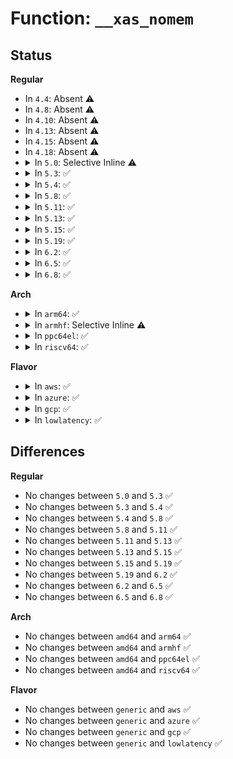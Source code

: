 # Function: <code>__xas_nomem</code>

## Status
<b>Regular</b>
<ul>
<li>
In <code>4.4</code>: Absent ⚠️
</li>
<li>
In <code>4.8</code>: Absent ⚠️
</li>
<li>
In <code>4.10</code>: Absent ⚠️
</li>
<li>
In <code>4.13</code>: Absent ⚠️
</li>
<li>
In <code>4.15</code>: Absent ⚠️
</li>
<li>
In <code>4.18</code>: Absent ⚠️
</li>
<li>
<details>
<summary>In <code>5.0</code>: Selective Inline ⚠️</summary>

```c
bool __xas_nomem(struct xa_state *xas, gfp_t gfp);
```

**Collision:** Unique Static

**Inline:** Selective

**Transformation:** False

**Instances:**

```
In lib/xarray.c (ffffffff81a17ca0)
Location: lib/xarray.c:314
Inline: True
Direct callers:
  - lib/xarray.c:__xa_alloc
  - lib/xarray.c:__xa_reserve
  - lib/xarray.c:__xa_reserve
  - lib/xarray.c:__xa_insert
  - lib/xarray.c:__xa_insert
  - lib/xarray.c:__xa_cmpxchg
  - lib/xarray.c:__xa_cmpxchg
  - lib/xarray.c:__xa_store
  - lib/xarray.c:__xa_store
```
**Symbols:**

```
ffffffff81a17ca0-ffffffff81a17d97: __xas_nomem (STB_LOCAL)
```
</details>
</li>
<li>
<details>
<summary>In <code>5.3</code>: ✅</summary>

```c
bool __xas_nomem(struct xa_state *xas, gfp_t gfp);
```

**Collision:** Unique Static

**Inline:** No

**Transformation:** False

**Instances:**

```
In lib/xarray.c (ffffffff81a86c10)
Location: lib/xarray.c:321
Inline: False
Direct callers:
  - lib/xarray.c:__xa_alloc
  - lib/xarray.c:__xa_insert
  - lib/xarray.c:__xa_insert
  - lib/xarray.c:__xa_cmpxchg
  - lib/xarray.c:__xa_cmpxchg
  - lib/xarray.c:__xa_store
  - lib/xarray.c:__xa_store
```
**Symbols:**

```
ffffffff81a86c10-ffffffff81a86d14: __xas_nomem (STB_LOCAL)
```
</details>
</li>
<li>
<details>
<summary>In <code>5.4</code>: ✅</summary>

```c
bool __xas_nomem(struct xa_state *xas, gfp_t gfp);
```

**Collision:** Unique Static

**Inline:** No

**Transformation:** False

**Instances:**

```
In lib/xarray.c (ffffffff81abde80)
Location: lib/xarray.c:322
Inline: False
Direct callers:
  - lib/xarray.c:__xa_alloc
  - lib/xarray.c:__xa_insert
  - lib/xarray.c:__xa_insert
  - lib/xarray.c:__xa_cmpxchg
  - lib/xarray.c:__xa_cmpxchg
  - lib/xarray.c:__xa_store
  - lib/xarray.c:__xa_store
```
**Symbols:**

```
ffffffff81abde80-ffffffff81abdf84: __xas_nomem (STB_LOCAL)
```
</details>
</li>
<li>
<details>
<summary>In <code>5.8</code>: ✅</summary>

```c
bool __xas_nomem(struct xa_state *xas, gfp_t gfp);
```

**Collision:** Unique Static

**Inline:** No

**Transformation:** False

**Instances:**

```
In lib/xarray.c (ffffffff815fb7c0)
Location: lib/xarray.c:322
Inline: False
Direct callers:
  - lib/xarray.c:__xa_alloc
  - lib/xarray.c:__xa_insert
  - lib/xarray.c:__xa_insert
  - lib/xarray.c:__xa_cmpxchg
  - lib/xarray.c:__xa_cmpxchg
  - lib/xarray.c:__xa_store
  - lib/xarray.c:__xa_store
```
**Symbols:**

```
ffffffff815fb7c0-ffffffff815fb8d7: __xas_nomem (STB_LOCAL)
```
</details>
</li>
<li>
<details>
<summary>In <code>5.11</code>: ✅</summary>

```c
bool __xas_nomem(struct xa_state *xas, gfp_t gfp);
```

**Collision:** Unique Static

**Inline:** No

**Transformation:** False

**Instances:**

```
In lib/xarray.c (ffffffff81620330)
Location: lib/xarray.c:324
Inline: False
Direct callers:
  - lib/xarray.c:__xa_alloc
  - lib/xarray.c:__xa_insert
  - lib/xarray.c:__xa_insert
  - lib/xarray.c:__xa_cmpxchg
  - lib/xarray.c:__xa_cmpxchg
  - lib/xarray.c:__xa_store
  - lib/xarray.c:__xa_store
```
**Symbols:**

```
ffffffff81620330-ffffffff81620468: __xas_nomem (STB_LOCAL)
```
</details>
</li>
<li>
<details>
<summary>In <code>5.13</code>: ✅</summary>

```c
bool __xas_nomem(struct xa_state *xas, gfp_t gfp);
```

**Collision:** Unique Static

**Inline:** No

**Transformation:** False

**Instances:**

```
In lib/xarray.c (ffffffff81604540)
Location: lib/xarray.c:324
Inline: False
Direct callers:
  - lib/xarray.c:__xa_alloc
  - lib/xarray.c:__xa_insert
  - lib/xarray.c:__xa_insert
  - lib/xarray.c:__xa_cmpxchg
  - lib/xarray.c:__xa_cmpxchg
  - lib/xarray.c:__xa_store
  - lib/xarray.c:__xa_store
```
**Symbols:**

```
ffffffff81604540-ffffffff8160467a: __xas_nomem (STB_LOCAL)
```
</details>
</li>
<li>
<details>
<summary>In <code>5.15</code>: ✅</summary>

```c
bool __xas_nomem(struct xa_state *xas, gfp_t gfp);
```

**Collision:** Unique Static

**Inline:** No

**Transformation:** False

**Instances:**

```
In lib/xarray.c (ffffffff81672e30)
Location: lib/xarray.c:324
Inline: False
Direct callers:
  - lib/xarray.c:__xa_alloc
  - lib/xarray.c:__xa_insert
  - lib/xarray.c:__xa_insert
  - lib/xarray.c:__xa_cmpxchg
  - lib/xarray.c:__xa_cmpxchg
  - lib/xarray.c:__xa_store
  - lib/xarray.c:__xa_store
```
**Symbols:**

```
ffffffff81672e30-ffffffff81672f6a: __xas_nomem (STB_LOCAL)
```
</details>
</li>
<li>
<details>
<summary>In <code>5.19</code>: ✅</summary>

```c
bool __xas_nomem(struct xa_state *xas, gfp_t gfp);
```

**Collision:** Unique Static

**Inline:** No

**Transformation:** False

**Instances:**

```
In lib/xarray.c (ffffffff8178c2b0)
Location: lib/xarray.c:327
Inline: False
Direct callers:
  - lib/xarray.c:__xa_alloc
  - lib/xarray.c:__xa_insert
  - lib/xarray.c:__xa_insert
  - lib/xarray.c:__xa_cmpxchg
  - lib/xarray.c:__xa_cmpxchg
  - lib/xarray.c:__xa_store
  - lib/xarray.c:__xa_store
```
**Symbols:**

```
ffffffff8178c2b0-ffffffff8178c3fc: __xas_nomem (STB_LOCAL)
```
</details>
</li>
<li>
<details>
<summary>In <code>6.2</code>: ✅</summary>

```c
bool __xas_nomem(struct xa_state *xas, gfp_t gfp);
```

**Collision:** Unique Static

**Inline:** No

**Transformation:** False

**Instances:**

```
In lib/xarray.c (ffffffff82049930)
Location: lib/xarray.c:327
Inline: False
Direct callers:
  - lib/xarray.c:__xa_alloc
  - lib/xarray.c:__xa_insert
  - lib/xarray.c:__xa_insert
  - lib/xarray.c:__xa_cmpxchg
  - lib/xarray.c:__xa_cmpxchg
  - lib/xarray.c:__xa_store
  - lib/xarray.c:__xa_store
```
**Symbols:**

```
ffffffff82049930-ffffffff82049a7c: __xas_nomem (STB_LOCAL)
```
</details>
</li>
<li>
<details>
<summary>In <code>6.5</code>: ✅</summary>

```c
bool __xas_nomem(struct xa_state *xas, gfp_t gfp);
```

**Collision:** Unique Static

**Inline:** No

**Transformation:** False

**Instances:**

```
In lib/xarray.c (ffffffff820c83a0)
Location: lib/xarray.c:325
Inline: False
Direct callers:
  - lib/xarray.c:__xa_alloc
  - lib/xarray.c:__xa_insert
  - lib/xarray.c:__xa_insert
  - lib/xarray.c:__xa_cmpxchg
  - lib/xarray.c:__xa_cmpxchg
  - lib/xarray.c:__xa_store
  - lib/xarray.c:__xa_store
```
**Symbols:**

```
ffffffff820c83a0-ffffffff820c84ec: __xas_nomem (STB_LOCAL)
```
</details>
</li>
<li>
<details>
<summary>In <code>6.8</code>: ✅</summary>

```c
bool __xas_nomem(struct xa_state *xas, gfp_t gfp);
```

**Collision:** Unique Static

**Inline:** No

**Transformation:** False

**Instances:**

```
In lib/xarray.c (ffffffff821a2d20)
Location: lib/xarray.c:325
Inline: False
Direct callers:
  - lib/xarray.c:__xa_alloc
  - lib/xarray.c:__xa_insert
  - lib/xarray.c:__xa_insert
  - lib/xarray.c:__xa_cmpxchg
  - lib/xarray.c:__xa_cmpxchg
  - lib/xarray.c:__xa_store
  - lib/xarray.c:__xa_store
```
**Symbols:**

```
ffffffff821a2d20-ffffffff821a2e6c: __xas_nomem (STB_LOCAL)
```
</details>
</li>
</ul>
<b>Arch</b>
<ul>
<li>
<details>
<summary>In <code>arm64</code>: ✅</summary>

```c
bool __xas_nomem(struct xa_state *xas, gfp_t gfp);
```

**Collision:** Unique Static

**Inline:** No

**Transformation:** False

**Instances:**

```
In lib/xarray.c (ffff800010d9b220)
Location: lib/xarray.c:322
Inline: False
Direct callers:
  - lib/xarray.c:__xa_alloc
  - lib/xarray.c:__xa_insert
  - lib/xarray.c:__xa_insert
  - lib/xarray.c:__xa_cmpxchg
  - lib/xarray.c:__xa_cmpxchg
  - lib/xarray.c:__xa_store
  - lib/xarray.c:__xa_store
```
**Symbols:**

```
ffff800010d9b220-ffff800010d9b3c4: __xas_nomem (STB_LOCAL)
```
</details>
</li>
<li>
<details>
<summary>In <code>armhf</code>: Selective Inline ⚠️</summary>

```c
bool __xas_nomem(struct xa_state *xas, gfp_t gfp);
```

**Collision:** Unique Static

**Inline:** Selective

**Transformation:** False

**Instances:**

```
In lib/xarray.c (c0e96ae0)
Location: lib/xarray.c:322
Inline: True
Direct callers:
  - lib/xarray.c:__xa_alloc
  - lib/xarray.c:__xa_insert
  - lib/xarray.c:__xa_cmpxchg
  - lib/xarray.c:__xa_store
```
**Symbols:**

```
c0e96ae0-c0e96c50: __xas_nomem (STB_LOCAL)
```
</details>
</li>
<li>
<details>
<summary>In <code>ppc64el</code>: ✅</summary>

```c
bool __xas_nomem(struct xa_state *xas, gfp_t gfp);
```

**Collision:** Unique Static

**Inline:** No

**Transformation:** False

**Instances:**

```
In lib/xarray.c (c000000000edeba0)
Location: lib/xarray.c:322
Inline: False
Direct callers:
  - lib/xarray.c:__xa_alloc
  - lib/xarray.c:__xa_alloc
  - lib/xarray.c:__xa_insert
  - lib/xarray.c:__xa_insert
  - lib/xarray.c:__xa_cmpxchg
  - lib/xarray.c:__xa_store
  - lib/xarray.c:__xa_store
```
**Symbols:**

```
c000000000edeba0-c000000000ededf0: __xas_nomem (STB_LOCAL)
```
</details>
</li>
<li>
<details>
<summary>In <code>riscv64</code>: ✅</summary>

```c
bool __xas_nomem(struct xa_state *xas, gfp_t gfp);
```

**Collision:** Unique Static

**Inline:** No

**Transformation:** False

**Instances:**

```
In lib/xarray.c (ffffffe0008c356e)
Location: lib/xarray.c:322
Inline: False
Direct callers:
  - lib/xarray.c:__xa_alloc
  - lib/xarray.c:__xa_insert
  - lib/xarray.c:__xa_insert
  - lib/xarray.c:__xa_cmpxchg
  - lib/xarray.c:__xa_store
  - lib/xarray.c:__xa_store
```
**Symbols:**

```
ffffffe0008c356e-ffffffe0008c36ea: __xas_nomem (STB_LOCAL)
```
</details>
</li>
</ul>
<b>Flavor</b>
<ul>
<li>
<details>
<summary>In <code>aws</code>: ✅</summary>

```c
bool __xas_nomem(struct xa_state *xas, gfp_t gfp);
```

**Collision:** Unique Static

**Inline:** No

**Transformation:** False

**Instances:**

```
In lib/xarray.c (ffffffff81a5ccd0)
Location: lib/xarray.c:322
Inline: False
Direct callers:
  - lib/xarray.c:__xa_alloc
  - lib/xarray.c:__xa_insert
  - lib/xarray.c:__xa_insert
  - lib/xarray.c:__xa_cmpxchg
  - lib/xarray.c:__xa_cmpxchg
  - lib/xarray.c:__xa_store
  - lib/xarray.c:__xa_store
```
**Symbols:**

```
ffffffff81a5ccd0-ffffffff81a5cdd4: __xas_nomem (STB_LOCAL)
```
</details>
</li>
<li>
<details>
<summary>In <code>azure</code>: ✅</summary>

```c
bool __xas_nomem(struct xa_state *xas, gfp_t gfp);
```

**Collision:** Unique Static

**Inline:** No

**Transformation:** False

**Instances:**

```
In lib/xarray.c (ffffffff81a19db0)
Location: lib/xarray.c:322
Inline: False
Direct callers:
  - lib/xarray.c:__xa_alloc
  - lib/xarray.c:__xa_insert
  - lib/xarray.c:__xa_insert
  - lib/xarray.c:__xa_cmpxchg
  - lib/xarray.c:__xa_cmpxchg
  - lib/xarray.c:__xa_store
  - lib/xarray.c:__xa_store
```
**Symbols:**

```
ffffffff81a19db0-ffffffff81a19eae: __xas_nomem (STB_LOCAL)
```
</details>
</li>
<li>
<details>
<summary>In <code>gcp</code>: ✅</summary>

```c
bool __xas_nomem(struct xa_state *xas, gfp_t gfp);
```

**Collision:** Unique Static

**Inline:** No

**Transformation:** False

**Instances:**

```
In lib/xarray.c (ffffffff81ac90c0)
Location: lib/xarray.c:322
Inline: False
Direct callers:
  - lib/xarray.c:__xa_alloc
  - lib/xarray.c:__xa_insert
  - lib/xarray.c:__xa_insert
  - lib/xarray.c:__xa_cmpxchg
  - lib/xarray.c:__xa_cmpxchg
  - lib/xarray.c:__xa_store
  - lib/xarray.c:__xa_store
```
**Symbols:**

```
ffffffff81ac90c0-ffffffff81ac91c4: __xas_nomem (STB_LOCAL)
```
</details>
</li>
<li>
<details>
<summary>In <code>lowlatency</code>: ✅</summary>

```c
bool __xas_nomem(struct xa_state *xas, gfp_t gfp);
```

**Collision:** Unique Static

**Inline:** No

**Transformation:** False

**Instances:**

```
In lib/xarray.c (ffffffff81ad55a0)
Location: lib/xarray.c:322
Inline: False
Direct callers:
  - lib/xarray.c:__xa_alloc
  - lib/xarray.c:__xa_insert
  - lib/xarray.c:__xa_insert
  - lib/xarray.c:__xa_cmpxchg
  - lib/xarray.c:__xa_cmpxchg
  - lib/xarray.c:__xa_store
  - lib/xarray.c:__xa_store
```
**Symbols:**

```
ffffffff81ad55a0-ffffffff81ad569f: __xas_nomem (STB_LOCAL)
```
</details>
</li>
</ul>

## Differences
<b>Regular</b>
<ul>
<li>
No changes between <code>5.0</code> and <code>5.3</code> ✅
</li>
<li>
No changes between <code>5.3</code> and <code>5.4</code> ✅
</li>
<li>
No changes between <code>5.4</code> and <code>5.8</code> ✅
</li>
<li>
No changes between <code>5.8</code> and <code>5.11</code> ✅
</li>
<li>
No changes between <code>5.11</code> and <code>5.13</code> ✅
</li>
<li>
No changes between <code>5.13</code> and <code>5.15</code> ✅
</li>
<li>
No changes between <code>5.15</code> and <code>5.19</code> ✅
</li>
<li>
No changes between <code>5.19</code> and <code>6.2</code> ✅
</li>
<li>
No changes between <code>6.2</code> and <code>6.5</code> ✅
</li>
<li>
No changes between <code>6.5</code> and <code>6.8</code> ✅
</li>
</ul>
<b>Arch</b>
<ul>
<li>
No changes between <code>amd64</code> and <code>arm64</code> ✅
</li>
<li>
No changes between <code>amd64</code> and <code>armhf</code> ✅
</li>
<li>
No changes between <code>amd64</code> and <code>ppc64el</code> ✅
</li>
<li>
No changes between <code>amd64</code> and <code>riscv64</code> ✅
</li>
</ul>
<b>Flavor</b>
<ul>
<li>
No changes between <code>generic</code> and <code>aws</code> ✅
</li>
<li>
No changes between <code>generic</code> and <code>azure</code> ✅
</li>
<li>
No changes between <code>generic</code> and <code>gcp</code> ✅
</li>
<li>
No changes between <code>generic</code> and <code>lowlatency</code> ✅
</li>
</ul>
